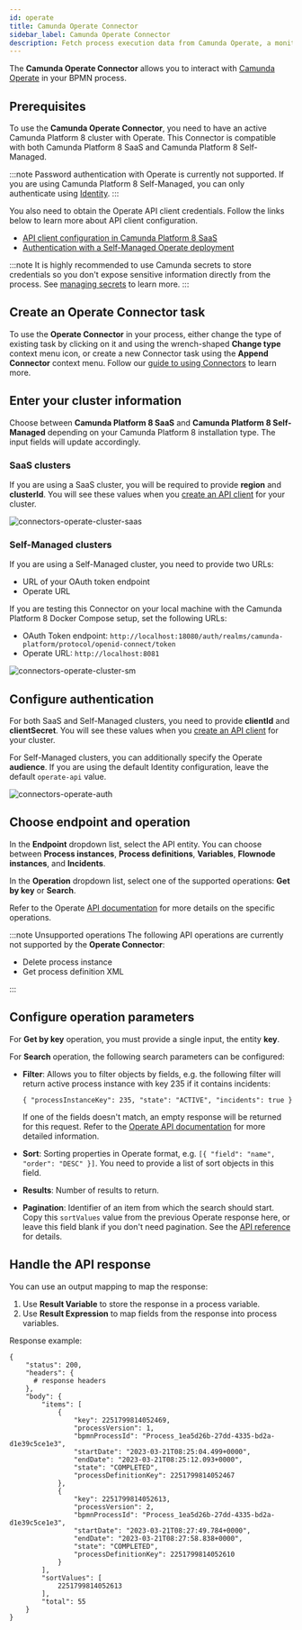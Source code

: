 ```yaml
---
id: operate
title: Camunda Operate Connector
sidebar_label: Camunda Operate Connector
description: Fetch process execution data from Camunda Operate, a monitoring solution for Camunda Platform 8.
---
```


The **Camunda Operate Connector** allows you to interact with [Camunda Operate](https://camunda.com/platform/operate/) in your BPMN process.

## Prerequisites

To use the **Camunda Operate Connector**, you need to have an active Camunda Platform 8 cluster with Operate.
This Connector is compatible with both Camunda Platform 8 SaaS and Camunda Platform 8 Self-Managed.

:::note
Password authentication with Operate is currently not supported.
If you are using Camunda Platform 8 Self-Managed, you can only authenticate using [Identity](/self-managed/operate-deployment/operate-authentication.md#identity).
:::

You also need to obtain the Operate API client credentials. Follow the links below to learn more about API client configuration.

- [API client configuration in Camunda Platform 8 SaaS](/components/console/manage-clusters/manage-api-clients.md)
- [Authentication with a Self-Managed Operate deployment](/self-managed/operate-deployment/operate-authentication.md#identity)

:::note
It is highly recommended to use Camunda secrets to store credentials so you don't expose sensitive information directly from the process. See [managing secrets](/components/console/manage-clusters/manage-secrets.md) to learn more.
:::

## Create an Operate Connector task

To use the **Operate Connector** in your process, either change the type of existing task by clicking on it and using the wrench-shaped **Change type** context menu icon, or create a new Connector task using the **Append Connector** context menu.
Follow our [guide to using Connectors](../use-connectors.md) to learn more.

## Enter your cluster information

Choose between **Camunda Platform 8 SaaS** and **Camunda Platform 8 Self-Managed** depending on your Camunda Platform 8 installation type. The input fields will update accordingly.

### SaaS clusters

If you are using a SaaS cluster, you will be required to provide **region** and **clusterId**. You will see these values when you [create an API client](/guides/setup-client-connection-credentials.md) for your cluster.

![connectors-operate-cluster-saas](../img/connectors-operate-cluster-saas.png)

### Self-Managed clusters

If you are using a Self-Managed cluster, you need to provide two URLs:

- URL of your OAuth token endpoint
- Operate URL

If you are testing this Connector on your local machine with the Camunda Platform 8 Docker Compose setup, set the following URLs:

- OAuth Token endpoint: `http://localhost:18080/auth/realms/camunda-platform/protocol/openid-connect/token`
- Operate URL: `http://localhost:8081`

![connectors-operate-cluster-sm](../img/connectors-operate-cluster-sm.png)

## Configure authentication

For both SaaS and Self-Managed clusters, you need to provide **clientId** and **clientSecret**.
You will see these values when you [create an API client](/guides/setup-client-connection-credentials.md) for your cluster.

For Self-Managed clusters, you can additionally specify the Operate **audience**.
If you are using the default Identity configuration, leave the default `operate-api` value.

![connectors-operate-auth](../img/connectors-operate-auth.png)

## Choose endpoint and operation

In the **Endpoint** dropdown list, select the API entity. You can choose between **Process instances**, **Process definitions**, **Variables**, **Flownode instances**, and **Incidents**.

In the **Operation** dropdown list, select one of the supported operations: **Get by key** or **Search**.

Refer to the Operate [API documentation](/apis-tools/operate-api/overview.md) for more details on the specific operations.

:::note Unsupported operations
The following API operations are currently not supported by the **Operate Connector**:

- Delete process instance
- Get process definition XML

:::

## Configure operation parameters

For **Get by key** operation, you must provide a single input, the entity **key**.

For **Search** operation, the following search parameters can be configured:

- **Filter**: Allows you to filter objects by fields, e.g. the following filter will return active process instance with key 235 if it contains incidents:

  `{ "processInstanceKey": 235, "state": "ACTIVE", "incidents": true }`

  If one of the fields doesn't match, an empty response will be returned for this request. Refer to the [Operate API documentation](/apis-tools/operate-api/overview.md#filter) for more detailed information.

- **Sort**: Sorting properties in Operate format, e.g. `[{ "field": "name", "order": "DESC" }]`. You need to provide a list of sort objects in this field.
- **Results**: Number of results to return.
- **Pagination**: Identifier of an item from which the search should start. Copy this `sortValues` value from the previous Operate response here, or leave this field blank if you don't need pagination. See the [API reference](/apis-tools/operate-api/overview.md#pagination) for details.

## Handle the API response

You can use an output mapping to map the response:

1. Use **Result Variable** to store the response in a process variable.
2. Use **Result Expression** to map fields from the response into process variables.

Response example:

```
{
    "status": 200,
    "headers": {
      # response headers
    },
    "body": {
        "items": [
            {
                "key": 2251799814052469,
                "processVersion": 1,
                "bpmnProcessId": "Process_1ea5d26b-27dd-4335-bd2a-d1e39c5ce1e3",
                "startDate": "2023-03-21T08:25:04.499+0000",
                "endDate": "2023-03-21T08:25:12.093+0000",
                "state": "COMPLETED",
                "processDefinitionKey": 2251799814052467
            },
            {
                "key": 2251799814052613,
                "processVersion": 2,
                "bpmnProcessId": "Process_1ea5d26b-27dd-4335-bd2a-d1e39c5ce1e3",
                "startDate": "2023-03-21T08:27:49.784+0000",
                "endDate": "2023-03-21T08:27:58.838+0000",
                "state": "COMPLETED",
                "processDefinitionKey": 2251799814052610
            }
        ],
        "sortValues": [
            2251799814052613
        ],
        "total": 55
    }
}
```
